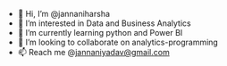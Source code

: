- 👋 Hi, I’m @jannaniharsha
- 👀 I’m interested in Data and Business Analytics
- 🌱 I’m currently learning python and Power BI
- 💞️ I’m looking to collaborate on analytics-programming
- 📫 Reach me @jannaniyadav@gmail.com

<!---
jannaniharsha/jannaniharsha is a ✨ special ✨ repository because its `README.md` (this file) appears on your GitHub profile.
You can click the Preview link to take a look at your changes.
--->
